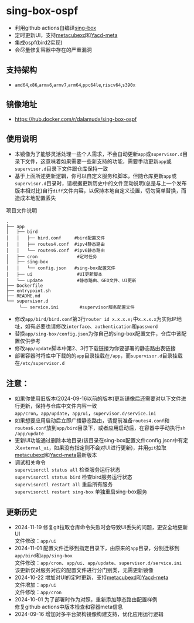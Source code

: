 # sing-box-ospf
  - 利用github actions自编译[sing-box](https://github.com/SagerNet/sing-box)
  - 定时更新UI，支持[metacubexd](https://github.com/MetaCubeX/metacubexd)和[Yacd-meta](https://github.com/MetaCubeX/Yacd-meta)
  - 集成ospf(bird2实现)
  - 会尽量修复容器中存在的严重漏洞
    
## 支持架构
  - `amd64`,`x86`,`armv6`,`armv7`,`arm64`,`ppc64le`,`riscv64`,`s390x`

## 镜像地址
- https://hub.docker.com/r/dalamudx/sing-box-ospf

## 使用说明
- 本镜像为了能够灵活处理一些个人需求，不会自动更新`app`或`supervisor.d`目录下文件，这意味着如果需要一些新支持的功能，需要手动更新`app`或`supervisor.d`目录下文件跟仓库保持一致
- 基于上面所述更新逻辑，你可以自定义服务和脚本，但随仓库更新`app`或`supervisor.d`目录时，请根据更新历史中的文件变动说明(总是与上一个发布版本相对比)自行`diff`文件内容，以保持本地自定义设置，切勿简单替换，而造成本地配置丢失

项目文件说明
```
.
├── app
│   ├── bird
│   │   ├── bird.conf     #bird配置文件
│   │   ├── routes4.conf  #ipv4静态路由
│   │   └── routes6.conf  #ipv6静态路由
│   ├── cron               #定时任务
│   ├── sing-box
│   │   └── config.json   #sing-box配置文件
│   ├── ui                 #UI更新脚本
│   └── update             #静态路由、GEO文件、UI更新
├── Dockerfile
├── entrypoint.sh
├── README.md
└── supervisor.d
     └── service.ini        #supervisor服务配置文件
```
- 修改`app/bird/bird.conf`第3行`router id x.x.x.x;`中`x.x.x.x`为实际IP地址，如有必要也请修改`interface`、`authentication`和`password`
- 替换`app/sing-box/config.json`为你自己的sing-box配置文件，仓库中该配置仅供参考
- 修改`app/update`脚本中第2、3行下载链接为你要部署的静态路由表链接
- 部署容器时将库中下载的的`app`目录挂载在`/app`，而`supervisor.d`目录挂载在`/etc/supervisor.d`
## 注意：
- 如果你使用旧版本(2024-09-16以前的版本)更新镜像后还需要对以下文件进行更新，保持与仓库中文件内容一致\
  `app/cron`，`app/update`，`app/ui`，`supervisor.d/service.ini`
- 如果想要应用启动后立即广播静态路由，请提前准备`routes4.conf`和`routes6.conf`放到`app/bird`目录下，或者应用启动后，在容器中手动执行`sh /app/update`
- 更新UI功能通过删除本地目录(该目录在sing-box配置文件config.json中有定义`external_ui`，如果没有指定则不会对UI进行更新)，并用`git`拉取[metacubexd](https://github.com/MetaCubeX/metacubexd)和[Yacd-meta](https://github.com/MetaCubeX/Yacd-meta)最新版本
- 调试相关命令\
  `supervisorctl status all` 检查服务运行状态\
  `supervisorctl status bird` 检查bird服务运行状态\
  `supervisorctl restart all` 重启所有服务\
  `supervisorctl restart sing-box` 单独重启sing-box服务
## 更新历史
- 2024-11-19 修复git拉取仓库命令失败时会导致UI丢失的问题，更安全地更新UI\
             文件修改：`app/ui`
- 2024-11-01 配置文件迁移到指定目录下，由原来的`app`目录，分别迁移到`app/bird`和`app/sing-box`\
             文件修改：`app/cron`、`app/ui`、`app/update`、`supervisor.d/service.ini`\
             该更新仅对服务对应的配置文件进行分门别类，无需更新镜像
- 2024-10-22 增加对UI的定时更新，支持[metacubexd](https://github.com/MetaCubeX/metacubexd)和[Yacd-meta](https://github.com/MetaCubeX/Yacd-meta)\
             文件增加：`app/ui`\
             文件修改：`app/cron`
- 2024-10-01 为了部署时作为对照，重新添加静态路由配置样例\
             修复github actions中版本检查和容器meta信息
- 2024-09-16 增加对多平台架构镜像构建支持，优化应用运行逻辑
